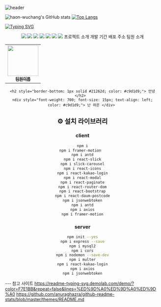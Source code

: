 

![header](https://capsule-render.vercel.app/api?type=Waving&color=gradient&height=200&section=header&text=하온연습%20&fontSize=90)

![haon-wuchang's GitHub stats](https://github-readme-stats.vercel.app/api?username=haon-wuchang&theme=dracula&show_icons=true)
[![Top Langs](https://github-readme-stats.vercel.app/api/top-langs/?username=haon-wuchang&langs_count=5&layout=compact&theme=dracula)](https://github.com/anuraghazra/github-readme-stats)

[![Typing SVG](https://readme-typing-svg.demolab.com/?lines=First+line+of+text;Second+line+of+text)](https://git.io/typing-svg)

<div align=center>
<img src="https://img.shields.io/badge/react-%2361DAFB.svg?&style=for-the-badge&logo=react&logoColor=black" />
<img src="https://img.shields.io/badge/html5-%23E34F26.svg?&style=for-the-badge&logo=html5&logoColor=white" />
<img src="https://img.shields.io/badge/css3-%231572B6.svg?&style=for-the-badge&logo=css3&logoColor=white" />
<img src="https://img.shields.io/badge/javascript-%23F7DF1E.svg?&style=for-the-badge&logo=javascript&logoColor=black" />
<img src="https://img.shields.io/badge/visual%20studio%20code-%23007ACC.svg?&style=for-the-badge&logo=visual%20studio%20code&logoColor=white" />
<img src="https://img.shields.io/badge/sass-%23CC6699.svg?&style=for-the-badge&logo=sass&logoColor=white" />

   <img src="https://img.shields.io/badge/Notion-000000?style=for-the-badge&logo=Notion&logoColor=white&link=">
프로젝트 소개
개발 기간
배포 주소 
팀원 소개
<table>
  <tbody>
    <tr>
      <td align="center"><a href="깃허브 주소"><img src="이미지주소" width="100px;" alt=""/><br /><sub><b> 팀원이름 </b></sub></a><br /></td>
    </tr>
  </tbody>
</table>

    <h2 style="border-bottom: 1px solid #21262d; color: #c9d1d9;"> 안녕 </h2>  
    <div style="font-weight: 700; font-size: 15px; text-align: left; color: #c9d1d9;"> 난 하온 </div> 
    
## ⚙️ 설치 라이브러리  

### client

```bash
npm i
npm i framer-motion  
npm i antd
npm i react-slick
npm i slick-carousel
npm i react-icons
npm i react-kakao-login
npm i react-modal
npm i react-paginate
npm i react-router-dom
npm i react-bootstrap
npm i react-daum-postcode
npm i jsonwebtoken
npm i antd
npm i axios
npm i framer-motion
```

### server

```bash
npm init --yes
npm i express --save
npm i mysql2
npm i cors
npm i nodemon --save-dev
npm i multer
npm i react-kakao-login
npm i axios
npm i jsonwebtoken
```
 </div>

--- 참고 사이트
https://readme-typing-svg.demolab.com/demo/?color=F7E1BB&repeat=false&lines=%ED%9D%A0%ED%9D%A0%ED%9D%A0
https://github.com/anuraghazra/github-readme-stats/blob/master/themes/README.md


    
